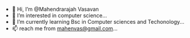 - 👋 Hi, I’m @Mahendrarajah Vasavan
- 👀 I’m interested in computer science...
- 🌱 I’m currently learning Bsc in Computer sciences and Techonology...
- 📫 reach me from mahenvas@gmail.com...


<!---
mahenvasu/mahenvasu is a ✨ special ✨ repository because its `README.md` (this file) appears on your GitHub profile.
You can click the Preview link to take a look at your changes.
--->
